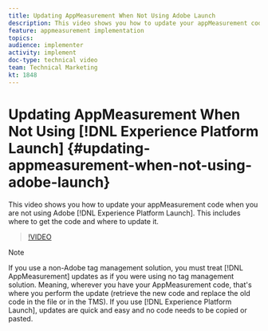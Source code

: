 ```yaml
---
title: Updating AppMeasurement When Not Using Adobe Launch
description: This video shows you how to update your appMeasurement code when you are not using Adobe Launch. This includes where to get the code and where to update it.
feature: appmeasurement implementation
topics: 
audience: implementer
activity: implement
doc-type: technical video
team: Technical Marketing
kt: 1848
---
```


# Updating AppMeasurement When Not Using [!DNL Experience Platform Launch] {#updating-appmeasurement-when-not-using-adobe-launch}

This video shows you how to update your appMeasurement code when you are not using Adobe [!DNL Experience Platform Launch]. This includes where to get the code and where to update it.

>[!VIDEO](https://video.tv.adobe.com/v/25913/?quality=12)

>[!NOTE]
>
>If you use a non-Adobe tag management solution, you must treat [!DNL AppMeasurement] updates as if you were using no tag management solution. Meaning, wherever you have your AppMeasurement code, that's where you perform the update (retrieve the new code and replace the old code in the file or in the TMS). If you use [!DNL Experience Platform Launch], updates are quick and easy and no code needs to be copied or pasted.
